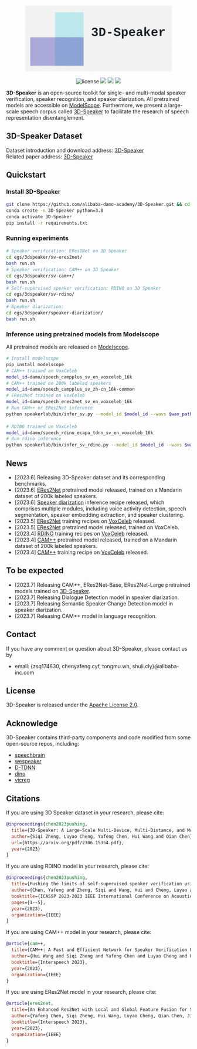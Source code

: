 
<p align="center">
    <br>
    <img src="docs/images/3D-Speaker-logo.png" width="400"/>
    <br>
<p>
    
<div align="center">
    
<!-- [![Documentation Status](https://readthedocs.org/projects/easy-cv/badge/?version=latest)](https://easy-cv.readthedocs.io/en/latest/) -->
![license](https://img.shields.io/github/license/modelscope/modelscope.svg)
<a href=""><img src="https://img.shields.io/badge/OS-Linux-orange.svg"></a>
<a href=""><img src="https://img.shields.io/badge/Python->=3.8-aff.svg"></a>
<a href=""><img src="https://img.shields.io/badge/Pytorch->=1.10-blue"></a>
    
</div>
    
<strong>3D-Speaker</strong> is an open-source toolkit for single- and multi-modal speaker verification, speaker recognition, and speaker diarization. All pretrained models are accessible on [ModelScope](https://www.modelscope.cn/models). Furthermore, we present a large-scale speech corpus called [3D-Speaker](https://3dspeaker.github.io/) to facilitate the research of speech representation disentanglement.

## 3D-Speaker Dataset
Dataset introduction and download address: [3D-Speaker](https://3dspeaker.github.io/) <br>
Related paper address: [3D-Speaker](https://arxiv.org/pdf/2306.15354.pdf)

## Quickstart
### Install 3D-Speaker
``` sh
git clone https://github.com/alibaba-damo-academy/3D-Speaker.git && cd 3D-Speaker
conda create -n 3D-Speaker python=3.8
conda activate 3D-Speaker
pip install -r requirements.txt
```
### Running experiments
``` sh
# Speaker verification: ERes2Net on 3D Speaker
cd egs/3dspeaker/sv-eres2net/
bash run.sh
# Speaker verification: CAM++ on 3D Speaker
cd egs/3dspeaker/sv-cam++/
bash run.sh
# Self-supervised speaker verification: RDINO on 3D Speaker
cd egs/3dspeaker/sv-rdino/
bash run.sh
# Speaker diarization:
cd egs/3dspeaker/speaker-diarization/
bash run.sh
```
### Inference using pretrained models from Modelscope
All pretrained models are released on [Modelscope](https://www.modelscope.cn/models).

``` sh
# Install modelscope
pip install modelscope
# CAM++ trained on VoxCeleb
model_id=damo/speech_campplus_sv_en_voxceleb_16k
# CAM++ trained on 200k labeled speakers
model_id=damo/speech_campplus_sv_zh-cn_16k-common
# ERes2Net trained on VoxCeleb
model_id=damo/speech_eres2net_sv_en_voxceleb_16k
# Run CAM++ or ERes2Net inference
python speakerlab/bin/infer_sv.py --model_id $model_id --wavs $wav_path

# RDINO trained on VoxCeleb
model_id=damo/speech_rdino_ecapa_tdnn_sv_en_voxceleb_16k
# Run rdino inference
python speakerlab/bin/infer_sv_rdino.py --model_id $model_id --wavs $wav_path
```

## News
- [2023.6] Releasing 3D-Speaker dataset and its corresponding benchmarks.
- [2023.6] [ERes2Net](https://modelscope.cn/models/damo/speech_eres2net_sv_zh-cn_16k-common/summary) pretrained model released, trained on a Mandarin dataset of 200k labeled speakers.
- [2023.6] [Speaker diarization](https://github.com/alibaba-damo-academy/3D-Speaker/tree/main/egs/speaker_diarization/v1) inference recipe released, which comprises multiple modules, including voice activity detection, speech segmentation, speaker embedding extraction, and speaker clustering. 
- [2023.5] [ERes2Net](https://github.com/alibaba-damo-academy/3D-Speaker/tree/main/egs/sv-eres2net/voxceleb) training recipes on [VoxCeleb](https://www.robots.ox.ac.uk/~vgg/data/voxceleb/) released.
- [2023.5] [ERes2Net](https://www.modelscope.cn/models/damo/damo/speech_eres2net_sv_en_voxceleb_16k) pretrained model released, trained on VoxCeleb.
- [2023.4] [RDINO](https://github.com/alibaba-damo-academy/3D-Speaker/tree/main/egs/sv-rdino/voxceleb) training recipes on [VoxCeleb](https://www.robots.ox.ac.uk/~vgg/data/voxceleb/) released.
- [2023.4] [CAM++](https://www.modelscope.cn/models/damo/speech_campplus_sv_zh-cn_16k-common/summary) pretrained model released, trained on a Mandarin dataset of 200k labeled speakers.
- [2023.4] [CAM++](https://github.com/alibaba-damo-academy/3D-Speaker/tree/main/egs/sv-cam++/voxceleb) training recipe on [VoxCeleb](https://www.robots.ox.ac.uk/~vgg/data/voxceleb/) released.

## To be expected
- [2023.7] Releasing CAM++, ERes2Net-Base, ERes2Net-Large pretrained models trained on [3D-Speaker](https://3dspeaker.github.io/).
- [2023.7] Releasing Dialogue Detection model in speaker diarization.
- [2023.7] Releasing Semantic Speaker Change Detection model in speaker diarization.
- [2023.7] Releasing CAM++ model in language recognition.

## Contact
If you have any comment or question about 3D-Speaker, please contact us by
- email: {zsq174630, chenyafeng.cyf, tongmu.wh, shuli.cly}@alibaba-inc.com

## License
3D-Speaker is released under the [Apache License 2.0](LICENSE).

## Acknowledge
3D-Speaker contains third-party components and code modified from some open-source repos, including:

- [speechbrain](https://github.com/speechbrain/speechbrain)
- [wespeaker](https://github.com/wenet-e2e/wespeaker)
- [D-TDNN](https://github.com/yuyq96/D-TDNN)
- [dino](https://github.com/facebookresearch/dino)
- [vicreg](https://github.com/facebookresearch/vicreg)


## Citations
If you are using 3D Speaker dataset in your research, please cite:
```BibTeX
@inproceedings{chen2023pushing,
  title={3D-Speaker: A Large-Scale Multi-Device, Multi-Distance, and Multi-Dialect Corpus for Speech Representation Disentanglement},
  author={Siqi Zheng, Luyao Cheng, Yafeng Chen, Hui Wang and Qian Chen},
  url={https://arxiv.org/pdf/2306.15354.pdf},
  year={2023}
}
```

If you are using RDINO model in your research, please cite: 
```BibTeX
@inproceedings{chen2023pushing,
  title={Pushing the limits of self-supervised speaker verification using regularized distillation framework},
  author={Chen, Yafeng and Zheng, Siqi and Wang, Hui and Cheng, Luyao and Chen, Qian},
  booktitle={ICASSP 2023-2023 IEEE International Conference on Acoustics, Speech and Signal Processing (ICASSP)},
  pages={1--5},
  year={2023},
  organization={IEEE}
}
```

If you are using CAM++ model in your research, please cite: 
```BibTeX
@article{cam++,
  title={CAM++: A Fast and Efficient Network for Speaker Verification Using Context-Aware Masking},
  author={Hui Wang and Siqi Zheng and Yafeng Chen and Luyao Cheng and Qian Chen},
  booktitle={Interspeech 2023},
  year={2023},
  organization={IEEE}
}
```

If you are using ERes2Net model in your research, please cite: 
```BibTeX
@article{eres2net,
  title={An Enhanced Res2Net with Local and Global Feature Fusion for Speaker Verification},
  author={Yafeng Chen, Siqi Zheng, Hui Wang, Luyao Cheng, Qian Chen, Jiajun Qi},
  booktitle={Interspeech 2023},
  year={2023},
  organization={IEEE}
}
```
